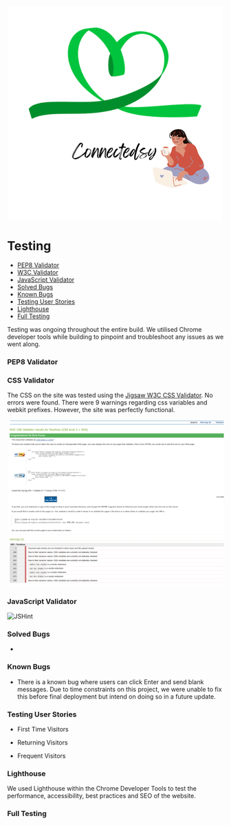 # 

![Logo](/static/images/logo.png)

# Testing

  * [PEP8 Validator]()
  * [W3C Validator]()
  * [JavaScript Validator]()
  * [Solved Bugs]()
  * [Known Bugs]()
  * [Testing User Stories]()
  * [Lighthouse]()
  * [Full Testing]()

Testing was ongoing throughout the entire build. We utilised Chrome developer tools while building to pinpoint and troubleshoot any issues as we went along.

### PEP8 Validator



### CSS Validator



The CSS on the site was tested using the [Jigsaw W3C CSS Validator](https://jigsaw.w3.org/css-validator/). No errors were found. There were 9 warnings regarding css variables and webkit prefixes. However, the site was perfectly functional.

![W3C validator pass](documentation/validation/css_validation.png)

### JavaScript Validator

![JSHint]()

### Solved Bugs

* 


### Known Bugs

* There is a known bug where users can click Enter and send blank messages. Due to time constraints on this project, we were unable to fix this before final deployment but intend on doing so in a future update.

### Testing User Stories

* First Time Visitors


* Returning Visitors


* Frequent Visitors


### Lighthouse

We used Lighthouse within the Chrome Developer Tools to test the performance, accessibility, best practices and SEO of the website.

### Full Testing